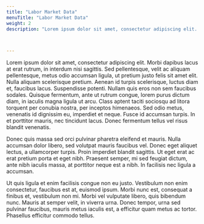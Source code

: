```yaml
---
title: "Labor Market Data"
menuTitle: "Labor Market Data"
weight: 2
description: "Lorem ipsum dolor sit amet, consectetur adipiscing elit. Morbi dapibus lacus at erat rutrum, in interdum nisi sagittis. Sed pellentesque, velit ac aliquam pellentesque, metus odio accumsan ligula, ut pretium justo felis sit amet elit. "


  
---
```



Lorem ipsum dolor sit amet, consectetur adipiscing elit. Morbi dapibus lacus at erat rutrum, in interdum nisi sagittis. Sed pellentesque, velit ac aliquam pellentesque, metus odio accumsan ligula, ut pretium justo felis sit amet elit. Nulla aliquam scelerisque pretium. Aenean id turpis scelerisque, luctus diam et, faucibus lacus. Suspendisse potenti. Nullam quis eros non sem faucibus sodales. Quisque fermentum, ante ut rutrum congue, lorem purus dictum diam, in iaculis magna ligula ut arcu. Class aptent taciti sociosqu ad litora torquent per conubia nostra, per inceptos himenaeos. Sed odio metus, venenatis id dignissim eu, imperdiet et neque. Fusce id accumsan turpis. In et porttitor mauris, nec tincidunt lacus. Donec fermentum tellus vel risus blandit venenatis.

Donec quis massa sed orci pulvinar pharetra eleifend et mauris. Nulla accumsan dolor libero, sed volutpat mauris faucibus vel. Donec eget aliquet lectus, a ullamcorper turpis. Proin imperdiet blandit sagittis. Ut eget erat ac erat pretium porta et eget nibh. Praesent semper, mi sed feugiat dictum, ante nibh iaculis massa, at porttitor neque est a nibh. In facilisis nec ligula a accumsan.

Ut quis ligula et enim facilisis congue non eu justo. Vestibulum non enim consectetur, faucibus est at, euismod ipsum. Morbi nunc est, consequat a finibus et, vestibulum non mi. Morbi vel vulputate libero, quis bibendum nunc. Mauris at semper velit, in viverra urna. Donec tempor, urna sed pulvinar faucibus, mauris metus iaculis est, a efficitur quam metus ac tortor. Phasellus efficitur commodo tellus.


            

